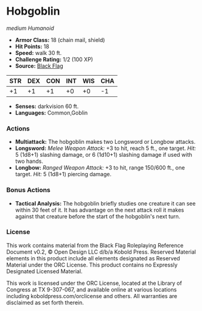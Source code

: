 # Hobgoblin

*medium* *Humanoid*

- **Armor Class:** 18 (chain mail, shield)
- **Hit Points:** 18 
- **Speed:** walk 30 ft.
- **Challenge Rating:** 1/2 (100 XP)
- **Source:** [Black Flag](https://koboldpress.com/kpstore/product/tovrpg-pg-mv/)

| STR | DEX | CON | INT | WIS | CHA |
| --- | --- | --- | --- | --- | --- |
| +1 | +1 | +1 | +0 | +0 | -1 |

- **Senses:** darkvision 60 ft.
- **Languages:** Common,Goblin

### Actions

- **Multiattack:** The hobgoblin makes two Longsword or Longbow attacks.
- **Longsword:** _Melee Weapon Attack:_ +3 to hit, reach 5 ft., one target. _Hit:_ 5 (1d8+1) slashing damage, or 6 (1d10+1) slashing damage if used with two hands.
- **Longbow:** _Ranged Weapon Attack:_ +3 to hit, range 150/600 ft., one target. _Hit:_ 5 (1d8+1) piercing damage.

### Bonus Actions

- **Tactical Analysis:** The hobgoblin briefly studies one creature it can see within 30 feet of it. It has advantage on the next attack roll it makes against that creature before the start of the hobgoblin's next turn.


### License

This work contains material from the Black Flag Roleplaying Reference Document v0.2, © Open Design LLC d/b/a Kobold Press. Reserved Material elements in this product include all elements designated as Reserved Material under the ORC License. This product contains no Expressly Designated Licensed Material.

This work is licensed under the ORC License, located at the Library of Congress at TX 9-307-067, and available online at various locations including koboldpress.com/orclicense and others. All warranties are disclaimed as set forth therein.
